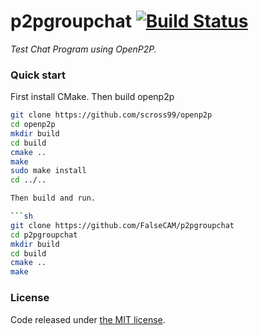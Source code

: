 # p2pgroupchat [![Build Status](https://travis-ci.org/FalseCAM/p2pgroupchat.svg?branch=master)](https://travis-ci.org/FalseCAM/p2pgroupchat)
*Test Chat Program using OpenP2P.*

### Quick start

First install CMake.
Then build openp2p

```sh
git clone https://github.com/scross99/openp2p
cd openp2p
mkdir build
cd build
cmake ..
make
sudo make install
cd ../..

Then build and run.

```sh
git clone https://github.com/FalseCAM/p2pgroupchat
cd p2pgroupchat
mkdir build
cd build
cmake ..
make
```

### License

Code released under [the MIT license](https://github.com/FalseCAM/p2pgroupchat/blob/master/LICENSE.md).
